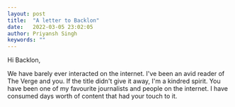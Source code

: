 ```yaml
---
layout: post
title:  "A letter to Backlon"
date:   2022-03-05 23:02:05
author: Priyansh Singh
keywords: ""
---
```


Hi Backlon, 

We have barely ever interacted on the internet. I've been an avid reader of The Verge and you. If the title didn't give it away, I'm a kindred spirit. You have been one of my favourite journalists and people on the internet. I have consumed days worth of content that had your touch to it. 